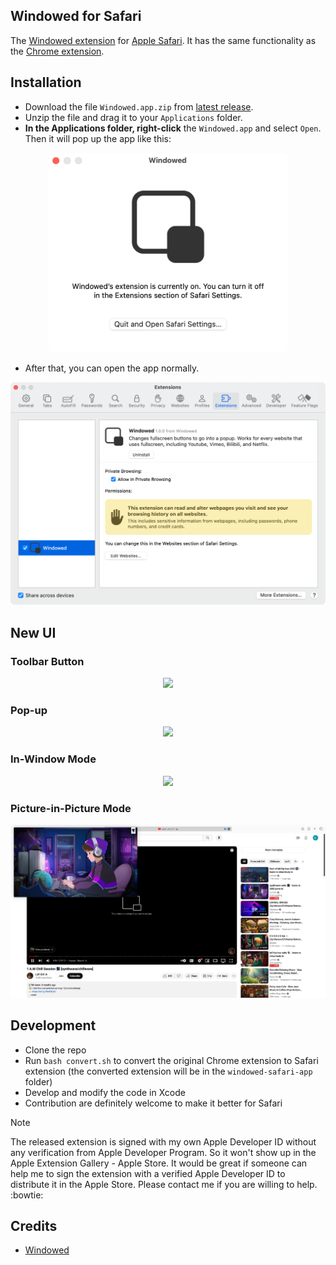 ## Windowed for Safari

The [Windowed extension](https://github.com/dralletje/Windowed) for [Apple Safari](https://www.apple.com/safari/).
It has the same functionality as the [Chrome extension](https://chromewebstore.google.com/detail/windowed-floating-youtube/gibipneadnbflmkebnmcbgjdkngkbklb).

## Installation

- Download the file `Windowed.app.zip` from [latest release](./releases).
- Unzip the file and drag it to your `Applications` folder.
- **In the Applications folder, right-click** the `Windowed.app` and select `Open`. Then it will pop up the app like this:

<p align="center">
  <img src="./assets/open.png" width=384>
  <br>
</p>

- After that, you can open the app normally.

<p align="center">
  <img src="./assets/intro.png" width=512>
  <br>
</p>

## New UI

### Toolbar Button

<p align="center">
  <img src="./assets/pop-up-toolbar.png">
  <br>
</p>

### Pop-up 

<p align="center">
  <img src="./assets/pop-up-video.png">
  <br>
</p>

### In-Window Mode

<p align="center">
  <img src="./assets/in-window.png">
  <br>
</p>

### Picture-in-Picture Mode

<p align="center">
  <img src="./assets/pic-in-pic.png">
  <br>
</p>

## Development

- Clone the repo
- Run `bash convert.sh` to convert the original Chrome extension to Safari extension (the converted extension will be in the `windowed-safari-app` folder)
- Develop and modify the code in Xcode
- Contribution are definitely welcome to make it better for Safari

> [!NOTE]
> The released extension is signed with my own Apple Developer ID without any verification from Apple Developer Program. So it won't show up in the Apple Extension Gallery - Apple Store. It would be great if someone can help me to sign the extension with a verified Apple Developer ID to distribute it in the Apple Store. Please contact me if you are willing to help. :bowtie:

## Credits

- [Windowed](https://github.com/dralletje/Windowed)
